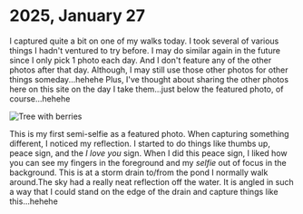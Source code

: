 # 2025, January 27

I captured quite a bit on one of my walks today. I took several of various things I hadn't ventured to try before. I may do similar again in the future since I only pick 1 photo each day. And I don't feature any of the other photos after that day. Although, I may still use those other photos for other things someday...hehehe Plus, I've thought about sharing the other photos here on this site on the day I take them...just below the featured photo, of course...hehehe

![Tree with berries](/photos/photo-a-day/2025/01/media/IMG_5406.jpeg)

This is my first semi-selfie as a featured photo. When capturing something different, I noticed my reflection. I started to do things like thumbs up, peace sign, and the *I love you* sign. When I did this peace sign, I liked how you can see my fingers in the foreground and my *selfie* out of focus in the background. This is at a storm drain to/from the pond I normally walk around.The sky had a really neat reflection off the water. It is angled in such a way that I could stand on the edge of the drain and capture things like this...hehehe